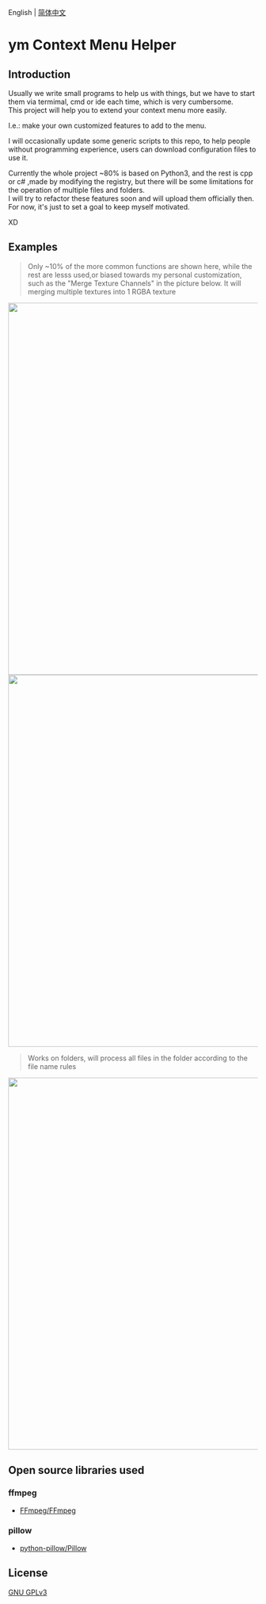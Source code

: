 English | [简体中文](README_ZH.md)

# ym Context Menu Helper

## Introduction
Usually we write small programs to help us with things, but we have to start them via termimal, cmd or ide each time, which is very cumbersome.<br>
This project will help you to extend your context menu more easily.

I.e.: make your own customized features to add to the menu.

I will occasionally update some generic scripts to this repo, to help people without programming experience, users can download configuration files to use it.

Currently the whole project ~80% is based on Python3, and the rest is cpp or c# ,made by modifying the registry, but there will be some limitations for the operation of multiple files and folders.<br>
I will try to refactor these features soon and will upload them officially then.
For now, it's just to set a goal to keep myself motivated.

XD

## Examples
> Only ~10% of the more common functions are shown here, while the rest are lesss used,or biased towards my personal customization, such as the "Merge Texture Channels" in the picture below. It will merging multiple textures into 1 RGBA texture

<img src="https://youngmoe.com/pic/Snipaste_2022-04-20_14-38-37.png" width = 750px />
<img src="https://youngmoe.com/pic/Snipaste_2022-04-20_14-37-44.png" width = 750px />

> Works on folders, will process all files in the folder according to the file name rules

<img src="https://youngmoe.com/pic/Snipaste_2022-04-20_14-39-14.png" width = 750px />


## Open source libraries used

### ffmpeg
- [FFmpeg/FFmpeg](https://github.com/FFmpeg/FFmpeg)
### pillow
- [python-pillow/Pillow](https://github.com/python-pillow/Pillow)


## License
[GNU GPLv3](https://github.com/ShiinaRinne/ymContextMenuHelper/blob/master/LICENSE)